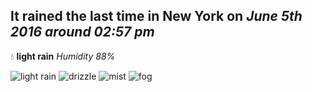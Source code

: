 ## It rained the last time in New York on *June 5th 2016 around 02:57 pm*
💧  **light rain** *Humidity 88%*

![light rain](http://openweathermap.org/img/w/10d.png) ![drizzle](http://openweathermap.org/img/w/09d.png) ![mist](http://openweathermap.org/img/w/50d.png) ![fog](http://openweathermap.org/img/w/50d.png)

